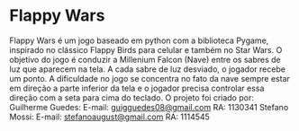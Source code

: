 # Flappy Wars

Flappy Wars é um jogo baseado em python com a biblioteca Pygame, inspirado no clássico Flappy Birds para celular e também no Star Wars. O objetivo do jogo é conduzir a Millenium Falcon (Nave) entre os sabres de luz que aparecem na tela. A cada sabre de luz desviado, o jogador recebe um ponto. A dificuldade no jogo se concentra no fato da nave sempre estar em direção a parte inferior da tela e o jogador precisa controlar essa direção com a seta para cima do teclado. O projeto foi criado por:
Guilherme Guedes: E-mail: guigguedes08@gmail.com RA: 1130341 
Stefano Mossi: E-mail: stefanoaugust@gmail.com RA: 1114545
